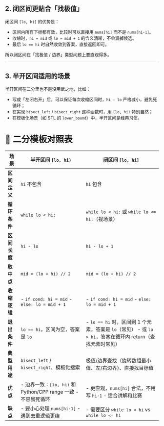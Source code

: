 ## 2. 闭区间更贴合「找极值」

闭区间 `[lo, hi]` 的优势是：

- 区间内所有下标都有效，比较时可以直接用 `nums[hi]` 而不是 `nums[hi-1]`。
- 收缩时，`hi = mid` 或 `lo = mid + 1` 的含义清晰，不会漏掉候选。
- 最后 `lo == hi` 时自然收敛到答案，直接返回即可。

所以闭区间在「找极值 / 边界」类型问题上要直观得多。

------

## 3. 半开区间适用的场景

半开区间在二分里也不是没用武之地，比如：

- 写成「左闭右开」后，可以保证每次收缩区间时，`hi - lo` 严格减小，避免死循环；
- 在实现 `bisect_left` / `bisect_right` 这种函数时，用 `[lo, hi)` 特别自然；
- 在模板化场景（如 STL 的 `lower_bound`）中，半开区间是经典习惯。

# 🔑 二分模板对照表

| 场景         | 半开区间 `[lo, hi)`                                          | 闭区间 `[lo, hi]`                                            |
| ------------ | ------------------------------------------------------------ | ------------------------------------------------------------ |
| **区间定义** | `hi` 不包含                                                  | `hi` 包含                                                    |
| **循环条件** | `while lo < hi:`                                             | `while lo < hi:` 或 `while lo <= hi:`（视场景）              |
| **区间长度** | `hi - lo`                                                    | `hi - lo + 1`                                                |
| **取中点**   | `mid = (lo + hi) // 2`                                       | `mid = (lo + hi) // 2`                                       |
| **收缩逻辑** | - `if cond: hi = mid`   - `else: lo = mid + 1`               | - `if cond: hi = mid`   - `else: lo = mid + 1`               |
| **退出条件** | `lo == hi`，区间为空，答案是 `lo`                            | - `lo == hi` 时，区间剩 1 个元素，答案是 `lo`（常见）   - 或 `lo > hi`，答案在循环内 return（查找元素时常见） |
| **典型用途** | `bisect_left` / `bisect_right`、模板化搜索                   | 极值/边界查找（旋转数组最小值、左/右边界）、直接找目标值     |
| **优点**     | - 边界一致：`[lo, hi)` 和 Python/CPP range 一致   - 不容易死循环 | - 更直观，`nums[hi]` 合法，不用写 `hi-1`   - 适合讲解和比赛  |
| **缺点**     | - 要小心处理 `nums[hi-1]`   - 遇到去重逻辑更绕               | - 需要区分 `while lo < hi` vs `while lo <= hi`               |